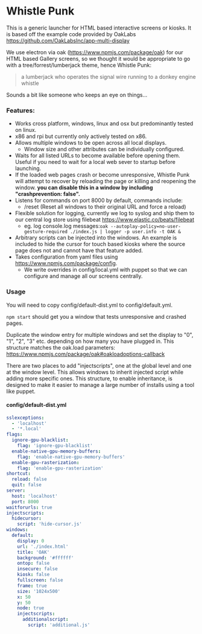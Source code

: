 # Whistle Punk

This is a generic launcher for HTML based interactive screens or kiosks. It is based off the example code provided by OakLabs https://github.com/OakLabsInc/app-multi-display

We use electron via oak (https://www.npmjs.com/package/oak) for our HTML based Gallery screens, so we thought it would be appropriate
to go with a tree/forrest/lumberjack theme, hence Whistle Punk:

> a lumberjack who operates the signal wire running to a donkey engine whistle

Sounds a bit like someone who keeps an eye on things...

### Features:

- Works cross platform, windows, linux and osx but predominantly tested on linux.
- x86 and rpi but currently only actively tested on x86.  
- Allows multiple windows to be open across all local displays.
    - Window size and other attributes can be individually configured.
- Waits for all listed URLs to become available before opening them. Useful if you need to wait for a local web sever to startup before launching.
- If the loaded web pages crash or become unresponsive, Whistle Punk will attempt to recover by reloading the page or killing and reopening the window. **you can disable this in a window by including "crashprevention: false".**
- Listens for commands on port 8000 by default, commands include:
  - /reset (Reset all windows to their original URL and force a reload)
- Flexible solution for logging, currently we log to syslog and ship them to our central log store using filebeat https://www.elastic.co/beats/filebeat
    - eg. log console.log messages:```oak --autoplay-policy=no-user-gesture-required ./index.js | logger -p user.info -t OAK &```
- Arbitrary scripts can be injected into the windows. An example is included to hide the cursor for touch based kiosks where the source page does not and cannot have that feature added.
- Takes configuration from yaml files using https://www.npmjs.com/package/config.
    - We write overrides in config/local.yml with puppet so that we can configure and manage all our screens centrally.
  
### Usage

You will need to copy config/default-dist.yml to config/default.yml. 

```npm start``` should get you a window that tests unresponsive and crashed pages.

Duplicate the window entry for multiple windows and set the display to "0", "1", "2", "3" etc. depending on how many you
have plugged in. This structure matches the oak.load parameters: https://www.npmjs.com/package/oak#oakloadoptions-callback

There are two places to add "injectscripts", one at the global level and one at the window level. This allows windows to
inherit injected script while adding more specific ones. This structure, to enable inheritance, is designed to make it
easier to manage a large number of installs using a tool like puppet.

#### config/default-dist.yml
```yaml
sslexceptions:
  - 'localhost'
  - '*.local'
flags:
  ignore-gpu-blacklist:
    flag: 'ignore-gpu-blacklist'
  enable-native-gpu-memory-buffers:
    flag: 'enable-native-gpu-memory-buffers'
  enable-gpu-rasterization:
    flag: 'enable-gpu-rasterization'
shortcut:
  reload: false
  quit: false
server:
  host: 'localhost'
  port: 8000
waitforurls: true
injectscripts:
  hidecursor:
    script: 'hide-cursor.js'
windows:
  default:
    display: 0
    url: './index.html'
    title: 'OAK'
    background: '#ffffff'
    ontop: false
    insecure: false
    kiosk: false
    fullscreen: false
    frame: true
    size: '1024x500'
    x: 50
    y: 50
    node: true
    injectscripts:
      additionalscript:
        script: 'additional.js'
```
